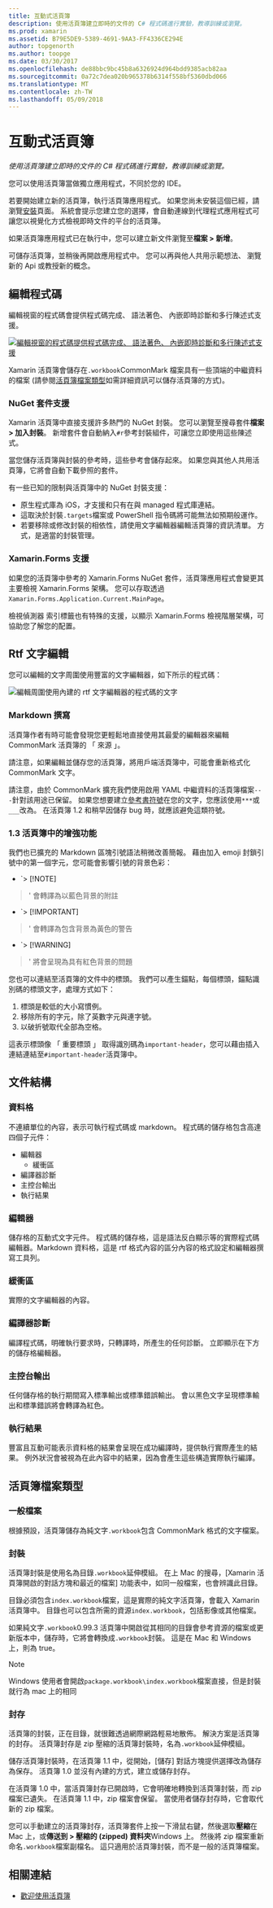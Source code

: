 ```yaml
---
title: 互動式活頁簿
description: 使用活頁簿建立即時的文件的 C# 程式碼進行實驗，教導訓練或瀏覽。
ms.prod: xamarin
ms.assetid: B79E5DE9-5389-4691-9AA3-FF4336CE294E
author: topgenorth
ms.author: toopge
ms.date: 03/30/2017
ms.openlocfilehash: de88bbc9bc45b8a6326924d964bdd9385acb82aa
ms.sourcegitcommit: 0a72c7dea020b965378b6314f558bf5360dbd066
ms.translationtype: MT
ms.contentlocale: zh-TW
ms.lasthandoff: 05/09/2018
---
```

# <a name="interactive-workbooks"></a>互動式活頁簿

_使用活頁簿建立即時的文件的 C# 程式碼進行實驗，教導訓練或瀏覽。_

您可以使用活頁簿當做獨立應用程式，不同於您的 IDE。

若要開始建立新的活頁簿，執行活頁簿應用程式。 如果您尚未安裝這個已經，請瀏覽[安裝](~/tools/workbooks/install.md#install)頁面。 系統會提示您建立您的選擇，會自動連線到代理程式應用程式可讓您以視覺化方式檢視即時文件的平台的活頁簿。

如果活頁簿應用程式已在執行中，您可以建立新文件瀏覽至**檔案 > 新增**。

可儲存活頁簿，並稍後再開啟應用程式中。 您可以再與他人共用示範想法、 瀏覽新的 Api 或教授新的概念。

## <a name="code-editing"></a>編輯程式碼

編輯視窗的程式碼會提供程式碼完成、 語法著色、 內嵌即時診斷和多行陳述式支援。

[ ![](workbook-images/inspector-0.6.0-repl-small.png "編輯視窗的程式碼提供程式碼完成、 語法著色、 內嵌即時診斷和多行陳述式支援")](workbook-images/inspector-0.6.0-repl.png#lightbox)

Xamarin 活頁簿會儲存在`.workbook`CommonMark 檔案具有一些頂端的中繼資料的檔案 (請參閱[活頁簿檔案類型](#workbooks-files-types)如需詳細資訊可以儲存活頁簿的方式)。

### <a name="nuget-package-support"></a>NuGet 套件支援

Xamarin 活頁簿中直接支援許多熱門的 NuGet 封裝。 您可以瀏覽至搜尋套件**檔案 > 加入封裝**。 新增套件會自動納入`#r`參考封裝組件，可讓您立即使用這些陳述式。

當您儲存活頁簿與封裝的參考時，這些參考會儲存起來。 如果您與其他人共用活頁簿，它將會自動下載參照的套件。

有一些已知的限制與活頁簿中的 NuGet 封裝支援：

  * 原生程式庫為 iOS，才支援和只有在與 managed 程式庫連結。
  * 這取決於封裝`.targets`檔案或 PowerShell 指令碼將可能無法如預期般運作。
  * 若要移除或修改封裝的相依性，請使用文字編輯器編輯活頁簿的資訊清單。 方式，是適當的封裝管理。

### <a name="xamarinforms-support"></a>Xamarin.Forms 支援

如果您的活頁簿中參考的 Xamarin.Forms NuGet 套件，活頁簿應用程式會變更其主要檢視 Xamarin.Forms 架構。 您可以存取透過`Xamarin.Forms.Application.Current.MainPage`。

檢視偵測器 索引標籤也有特殊的支援，以顯示 Xamarin.Forms 檢視階層架構，可協助您了解您的配置。

## <a name="rich-text-editing"></a>Rtf 文字編輯

您可以編輯的文字周圍使用豐富的文字編輯器，如下所示的程式碼：

![](workbook-images/inspector-0.6.2-editing.gif "編輯周圍使用內建的 rtf 文字編輯器的程式碼的文字")

### <a name="markdown-authoring"></a>Markdown 撰寫

活頁簿作者有時可能會發現您更輕鬆地直接使用其最愛的編輯器來編輯 CommonMark 活頁簿的 「 來源 」。

請注意，如果編輯並儲存您的活頁簿，將用戶端活頁簿中，可能會重新格式化 CommonMark 文字。

請注意，由於 CommonMark 擴充我們使用啟用 YAML 中繼資料的活頁簿檔案`---`針對該用途已保留。 如果您想要建立[參考書符號](http://spec.commonmark.org/0.27/#thematic-break)在您的文字，您應該使用`***`或`___`改為。 在活頁簿 1.2 和稍早因儲存 bug 時，就應該避免這類符號。

### <a name="improvements-in-workbooks-13"></a>1.3 活頁簿中的增強功能

我們也已擴充的 Markdown 區塊引號語法稍微改善簡報。 藉由加入 emoji 封鎖引號中的第一個字元，您可能會影響引號的背景色彩：

- `> [!NOTE]
>' 會轉譯為以藍色背景的附註
- `> [!IMPORTANT]
>' 會轉譯為包含背景為黃色的警告
- `> [!WARNING]
>' 將會呈現為具有紅色背景的問題

您也可以連結至活頁簿的文件中的標頭。 我們可以產生錨點，每個標頭，錨點識別碼的標頭文字，處理方式如下：

1. 標頭是較低的大小寫慣例。
1. 移除所有的字元，除了英數字元與連字號。
1. 以破折號取代全部為空格。

這表示標頭像 「 重要標頭 」 取得識別碼為`important-header`，您可以藉由插入連結連結至`#important-header`活頁簿中。

## <a name="document-structure"></a>文件結構

### <a name="cell"></a>資料格

不連續單位的內容，表示可執行程式碼或 markdown。 程式碼的儲存格包含高達四個子元件：

- 編輯器
  - 緩衝區
- 編譯器診斷
- 主控台輸出
- 執行結果

### <a name="editor"></a>編輯器

儲存格的互動式文字元件。 程式碼的儲存格，這是語法反白顯示等的實際程式碼編輯器。Markdown 資料格，這是 rtf 格式內容的區分內容的格式設定和編輯器撰寫工具列。

### <a name="buffer"></a>緩衝區
實際的文字編輯器的內容。

### <a name="compiler-diagnostics"></a>編譯器診斷

編譯程式碼，明確執行要求時，只轉譯時，所產生的任何診斷。 立即顯示在下方的儲存格編輯器。

### <a name="console-output"></a>主控台輸出

任何儲存格的執行期間寫入標準輸出或標準錯誤輸出。 會以黑色文字呈現標準輸出和標準錯誤將會轉譯為紅色。

### <a name="execution-results"></a>執行結果

豐富且互動可能表示資料格的結果會呈現在成功編譯時，提供執行實際產生的結果。 例外狀況會被視為在此內容中的結果，因為會產生這些構造實際執行編譯。

## <a name="workbooks-files-types"></a>活頁簿檔案類型

### <a name="plain-files"></a>一般檔案

根據預設，活頁簿儲存為純文字`.workbook`包含 CommonMark 格式的文字檔案。

### <a name="packages"></a>封裝

活頁簿封裝是使用名為目錄`.workbook`延伸模組。
在上 Mac 的搜尋，[Xamarin 活頁簿開啟的對話方塊和最近的檔案] 功能表中，如同一般檔案，也會辨識此目錄。

目錄必須包含`index.workbook`檔案，這是實際的純文字活頁簿，會載入 Xamarin 活頁簿中。 目錄也可以包含所需的資源`index.workbook`，包括影像或其他檔案。

如果純文字`.workbook`0.99.3 活頁簿中開啟從其相同的目錄會參考資源的檔案或更新版本中，儲存時，它將會轉換成`.workbook`封裝。 這是在 Mac 和 Windows 上，則為 true。

> [!NOTE]
> Windows 使用者會開啟`package.workbook\index.workbook`檔案直接，但是封裝就行為 mac 上的相同

### <a name="archives"></a>封存

活頁簿的封裝，正在目錄，就很難透過網際網路輕易地散佈。 解決方案是活頁簿的封存。 活頁簿封存是 zip 壓縮的活頁簿封裝時，名為`.workbook`延伸模組。

儲存活頁簿封裝時，在活頁簿 1.1 中，從開始，[儲存] 對話方塊提供選擇改為儲存為保存。 活頁簿 1.0 並沒有內建的方式，建立或儲存封存。

在活頁簿 1.0 中，當活頁簿封存已開啟時，它會明確地轉換到活頁簿封裝，而 zip 檔案已遺失。 在活頁簿 1.1 中，zip 檔案會保留。 當使用者儲存封存時，它會取代新的 zip 檔案。

您可以手動建立的活頁簿封存，活頁簿套件上按一下滑鼠右鍵，然後選取**壓縮**在 Mac 上，或**傳送到 > 壓縮的 (zipped) 資料夾**Windows 上。 然後將 zip 檔案重新命名`.workbook`檔案副檔名。 這只適用於活頁簿封裝，而不是一般的活頁簿檔案。

## <a name="related-links"></a>相關連結

- [歡迎使用活頁簿](https://developer.xamarin.com/workbooks/workbooks/getting-started/welcome.workbook)
